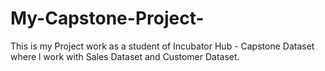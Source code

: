 # My-Capstone-Project-
This is my Project work as a student of Incubator Hub - Capstone Dataset where l work with Sales Dataset and Customer Dataset.
